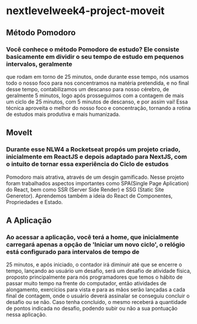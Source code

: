 # nextlevelweek4-project-moveit
## Método Pomodoro</h1>
### Você conhece o método Pomodoro de estudo? Ele consiste basicamente em dividir o seu tempo de estudo em pequenos intervalos, geralmente
que rodam em torno de 25 minutos, onde durante esse tempo, nós usamos todo o nosso foco para nos concentramos na matéria pretendida, e no final desse tempo, 
contabilizamos um descanso para nosso cérebro, de geralmente 5 minutos, logo após prosseguimos com a contagem de mais um ciclo de 25 minutos, com 5 minutos de descanso, e por
assim vai! Essa técnica aproveita o melhor do nosso foco e concentração, tornando a rotina de estudos mais produtiva e mais humanizada.

## MoveIt
### Durante esse NLW4 a Rocketseat propós um projeto criado, inicialmente em ReactJS e depois adaptado para NextJS, com o intuito de tornar essa experiência do Ciclo de estudos
Pomodoro mais atrativa, através de um desgin gamificado. Nesse projeto foram trabalhados aspectos importantes como SPA(Single Page Aplication) do React, bem como 
SSR (Server Side Render) e SSG (Static Site Generetor). Aprendemos também a ideia do React de Componentes, Propriedades e Estado.

## A Aplicação
### Ao acessar a aplicação, você terá a home, que inicialmente carregará apenas a opção de 'Iniciar um novo ciclo', o relógio está configurado para intervalos de tempo de 
25 minutos, e após iniciado, o contador irá diminuir até que se encerre o tempo, lançando ao usuário um desafio, será um desafio de atividade física, proposto principalmente 
para nós programadores que temos o hábito de passar muito tempo na frente do computador, então atividades de alongamento, exercícios para vista e para as mãos serão lançadas
a cada final de contagem, onde o usuário deverá assinalar se conseguiu concluir o desafio ou se não.
Caso tenha concluido, o mesmo receberá a quantidade de pontos indicada no desafio, podendo subir ou não a sua pontuação nessa aplicação.
